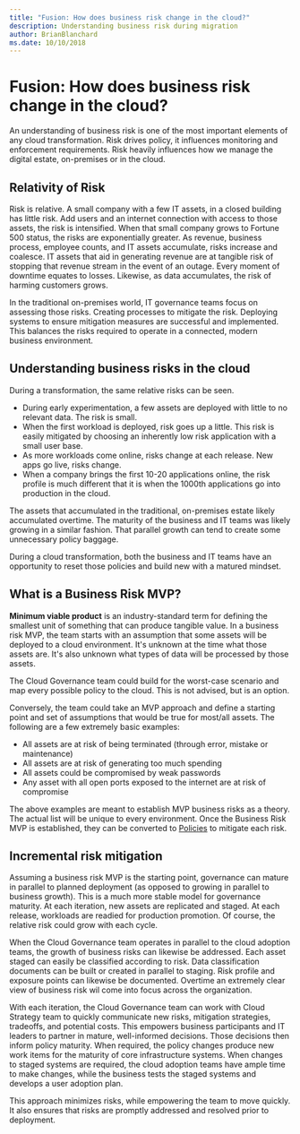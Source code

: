 ```yaml
---
title: "Fusion: How does business risk change in the cloud?"
description: Understanding business risk during migration
author: BrianBlanchard
ms.date: 10/10/2018
---
```


<!-- markdownlint-disable MD026 -->

# Fusion: How does business risk change in the cloud?

An understanding of business risk is one of the most important elements of any cloud transformation. Risk drives policy, it influences monitoring and enforcement requirements. Risk heavily influences how we manage the digital estate, on-premises or in the cloud.

<!-- markdownlint-enable MD026 -->

## Relativity of Risk

Risk is relative. A small company with a few IT assets, in a closed building has little risk. Add users and an internet connection with access to those assets, the risk is intensified. When that small company grows to Fortune 500 status, the risks are exponentially greater. As revenue, business process, employee counts, and IT assets accumulate, risks increase and coalesce. IT assets that aid in generating revenue are at tangible risk of stopping that revenue stream in the event of an outage. Every moment of downtime equates to losses. Likewise, as data accumulates, the risk of harming customers grows.

In the traditional on-premises world, IT governance teams focus on assessing those risks. Creating processes to mitigate the risk. Deploying systems to ensure mitigation measures are successful and implemented. This balances the risks required to operate in a connected, modern business environment.

## Understanding business risks in the cloud

During a transformation, the same relative risks can be seen.

* During early experimentation, a few assets are deployed with little to no relevant data. The risk is small.
* When the first workload is deployed, risk goes up a little. This risk is easily mitigated by choosing an inherently low risk application with a small user base.
* As more workloads come online, risks change at each release. New apps go live, risks change.
* When a company brings the first 10-20 applications online, the risk profile is much different that it is when the 1000th applications go into production in the cloud.

The assets that accumulated in the traditional, on-premises estate likely accumulated overtime. The maturity of the business and IT teams was likely growing in a similar fashion. That parallel growth can tend to create some unnecessary policy baggage.

During a cloud transformation, both the business and IT teams have an opportunity to reset those policies and build new with a matured mindset.

<!-- markdownlint-disable MD026 -->

## What is a Business Risk MVP?

**Minimum viable product** is an industry-standard term for defining the smallest unit of something that can produce tangible value. In a business risk MVP, the team starts with an assumption that some assets will be deployed to a cloud environment. It's unknown at the time what those assets are. It's also unknown what types of data will be processed by those assets.

The Cloud Governance team could build for the worst-case scenario and map every possible policy to the cloud. This is not advised, but is an option.

Conversely, the team could take an MVP approach and define a starting point and set of assumptions that would be true for most/all assets.
The following are a few extremely basic examples:

* All assets are at risk of being terminated (through error, mistake or maintenance)
* All assets are at risk of generating too much spending
* All assets could be compromised by weak passwords
* Any asset with all open ports exposed to the internet are at risk of compromise

The above examples are meant to establish MVP business risks as a theory. The actual list will be unique to every environment.
Once the Business Risk MVP is established, they can be converted to [Policies](overview.md) to mitigate each risk.

<!-- markdownlint-enable MD026 -->

## Incremental risk mitigation

Assuming a business risk MVP is the starting point, governance can mature in parallel to planned deployment (as opposed to growing in parallel to business growth). This is a much more stable model for governance maturity. At each iteration, new assets are replicated and staged. At each release, workloads are readied for production promotion. Of course, the relative risk could grow with each cycle.

When the Cloud Governance team operates in parallel to the cloud adoption teams, the growth of business risks can likewise be addressed. Each asset staged can easily be classified according to risk. Data classification documents can be built or created in parallel to staging. Risk profile and exposure points can likewise be documented. Overtime an extremely clear view of business risk wil come into focus across the organization.

With each iteration, the Cloud Governance team can work with Cloud Strategy team to quickly communicate new risks, mitigation strategies, tradeoffs, and potential costs. This empowers business participants and IT leaders to partner in mature, well-informed decisions. Those decisions then inform policy maturity. When required, the policy changes produce new work items for the maturity of core infrastructure systems. When changes to staged systems are required, the cloud adoption teams have ample time to make changes, while the business tests the staged systems and develops a user adoption plan.

This approach minimizes risks, while empowering the team to move quickly. It also ensures that risks are promptly addressed and resolved prior to deployment.
